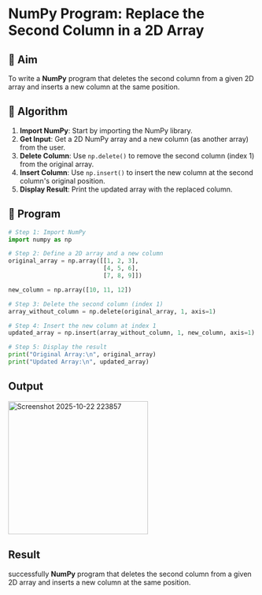 # NumPy Program: Replace the Second Column in a 2D Array

## 🎯 Aim
To write a **NumPy** program that deletes the second column from a given 2D array and inserts a new column at the same position.

## 🧠 Algorithm
1. **Import NumPy**: Start by importing the NumPy library.
2. **Get Input**: Get a 2D NumPy array and a new column (as another array) from the user.
3. **Delete Column**: Use `np.delete()` to remove the second column (index 1) from the original array.
4. **Insert Column**: Use `np.insert()` to insert the new column at the second column's original position.
5. **Display Result**: Print the updated array with the replaced column.

## 🧾 Program
```py
# Step 1: Import NumPy
import numpy as np

# Step 2: Define a 2D array and a new column
original_array = np.array([[1, 2, 3],
                           [4, 5, 6],
                           [7, 8, 9]])

new_column = np.array([10, 11, 12])

# Step 3: Delete the second column (index 1)
array_without_column = np.delete(original_array, 1, axis=1)

# Step 4: Insert the new column at index 1
updated_array = np.insert(array_without_column, 1, new_column, axis=1)

# Step 5: Display the result
print("Original Array:\n", original_array)
print("Updated Array:\n", updated_array)
```

## Output
<img width="284" height="270" alt="Screenshot 2025-10-22 223857" src="https://github.com/user-attachments/assets/0a05811d-449a-4348-9638-05ed75c9fae9" />

## Result
successfully  **NumPy** program that deletes the second column from a given 2D array and inserts a new column at the same position.

